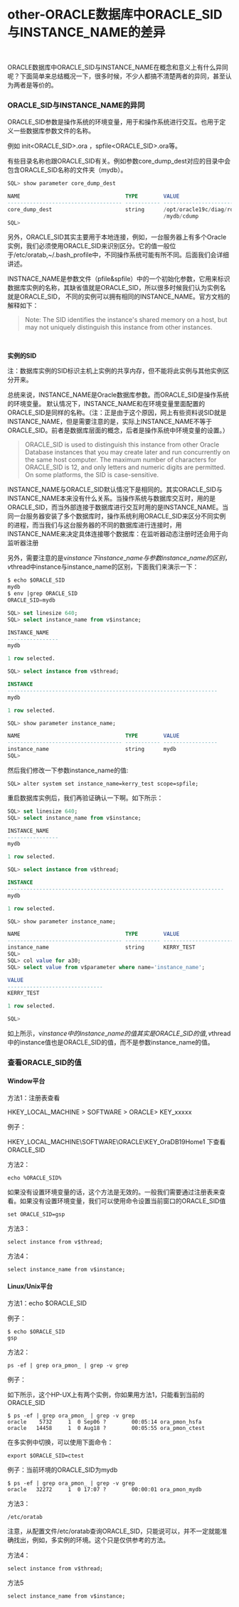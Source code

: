 # other-ORACLE数据库中ORACLE_SID与INSTANCE_NAME的差异

‍

ORACLE数据库中ORACLE\_SID与INSTANCE\_NAME在概念和意义上有什么异同呢？下面简单来总结概况一下，很多时候，不少人都搞不清楚两者的异同，甚至认为两者是等价的。

### ORACLE\_SID与INSTANCE\_NAME的异同

ORACLE\_SID参数是操作系统的环境变量，用于和操作系统进行交互。也用于定义一些数据库参数文件的名称。

例如 init<ORACLE\_SID>.ora ，spfile<ORACLE\_SID>.ora等。

有些目录名称也跟ORACLE\_SID有关。例如参数core\_dump\_dest对应的目录中会包含ORACLE\_SID名称的文件夹（mydb）。

```sql
SQL> show parameter core_dump_dest

NAME                                 TYPE        VALUE
------------------------------------ ----------- ------------------------------
core_dump_dest                       string      /opt/oracle19c/diag/rdbms/mydb
                                                 /mydb/cdump
SQL> 
```

另外，ORACLE\_SID其实主要用于本地连接，例如，一台服务器上有多个Oracle实例，我们必须使用ORACLE\_SID来识别区分。它的值一般位于/etc/oratab,~/.bash\_profile中，不同操作系统可能有所不同。后面我们会详细讲述。

INSTNACE\_NAME是参数文件（pfile&spfile）中的一个初始化参数，它用来标识数据库实例的名称，其缺省值就是ORACLE\_SID，所以很多时候我们认为实例名就是ORACLE\_SID， 不同的实例可以拥有相同的INSTANCE\_NAME。官方文档的解释如下：

> Note: The SID identifies the instance's shared memory on a host, but may not uniquely distinguish this instance from other instances.

‍

**实例的SID**

注：数据库实例的SID标识主机上实例的共享内存，但不能将此实例与其他实例区分开来。

总统来说，INSTANCE\_NAME是Oracle数据库参数。而ORACLE\_SID是操作系统的环境变量。 默认情况下，INSTANCE\_NAME和在环境变量里面配置的ORACLE\_SID是同样的名称。（注：正是由于这个原因，网上有些资料说SID就是INSTANCE\_NAME，但是需要注意的是，实际上INSTANCE\_NAME不等于ORACLE\_SID。前者是数据库层面的概念，后者是操作系统中环境变量的设置。）

> ORACLE\_SID is used to distinguish this instance from other Oracle Database instances that you may create later and run concurrently on the same host computer. The maximum number of characters for ORACLE\_SID is 12, and only letters and numeric digits are permitted. On some platforms, the SID is case-sensitive.

INSTANCE\_NAME与ORACLE\_SID默认情况下是相同的。其实ORACLE\_SID与INSTANCE\_NAME本来没有什么关系。当操作系统与数据库交互时，用的是ORACLE\_SID，而当外部连接于数据库进行交互时用的是INSTANCE\_NAME。当同一台服务器安装了多个数据库时，操作系统利用ORACLE\_SID来区分不同实例的进程，而当我们与这台服务器的不同的数据库进行连接时，用INSTANCE\_NAME来决定具体连接哪个数据库：在监听器动态注册时还会用于向监听器注册

另外，需要注意的是v$instance下instance\_name与参数instance\_name的区别，v$thread中instance与instance\_name的区别，下面我们来演示一下：

```sql
$ echo $ORACLE_SID
mydb
$ env |grep ORACLE_SID
ORACLE_SID=mydb

SQL> set linesize 640;
SQL> select instance_name from v$instance;

INSTANCE_NAME
----------------
mydb

1 row selected.

SQL> select instance from v$thread;

INSTANCE
------------------------------------------------------------------
mydb

1 row selected.

SQL> show parameter instance_name;

NAME                                 TYPE        VALUE
------------------------------------ ----------- -----------------
instance_name                        string      mydb
SQL>
```

然后我们修改一下参数instance\_name的值:

```
SQL> alter system set instance_name=kerry_test scope=spfile;
```

重启数据库实例后，我们再验证确认一下啊。如下所示：

```sql
SQL> set linesize 640;
SQL> select instance_name from v$instance;

INSTANCE_NAME
----------------
mydb

1 row selected.

SQL> select instance from v$thread;

INSTANCE
--------------------------------------------------------------------
mydb

1 row selected.

SQL> show parameter instance_name;

NAME                                 TYPE        VALUE
------------------------------------ ----------- ------------------------------
instance_name                        string      KERRY_TEST
SQL>
SQL> col value for a30;
SQL> select value from v$parameter where name='instance_name';

VALUE
------------------------------
KERRY_TEST

1 row selected.

SQL>
```

如上所示，v$instance中的instance\_name的值其实是ORACLE\_SID的值,v$thread中的instance值也是ORACLE\_SID的值，而不是参数instance\_name的值。

### 查看ORACLE\_SID的值

#### Window平台

方法1：注册表查看

HKEY\_LOCAL\_MACHINE > SOFTWARE > ORACLE> KEY\_xxxxx

例子：

HKEY\_LOCAL\_MACHINE\\SOFTWARE\\ORACLE\\KEY\_OraDB19Home1 下查看ORACLE\_SID

方法2：

```
echo %ORACLE_SID%
```

如果没有设置环境变量的话，这个方法是无效的。一般我们需要通过注册表来查看。如果没有设置环境变量，我们可以使用命令设置当前窗口的ORACLE\_SID值

```
set ORACLE_SID=gsp
```

方法3：

```
select instance from v$thread;
```

方法4：

```
select instance_name from v$instance;
```

#### Linux/Unix平台

方法1：echo $ORACLE\_SID

例子：

```
$ echo $ORACLE_SID
gsp
```

方法2：

```
ps -ef | grep ora_pmon_ | grep -v grep
```

例子：

如下所示，这个HP-UX上有两个实例，你如果用方法1，只能看到当前的ORACLE\_SID

```
$ ps -ef | grep ora_pmon_ | grep -v grep
oracle    5732     1  0 Sep06 ?        00:05:14 ora_pmon_hsfa
oracle   14458     1  0 Aug18 ?        00:05:55 ora_pmon_ctest
```

在多实例中切换，可以使用下面命令：

```
export $ORACLE_SID=ctest
```

例子：当前环境的ORACLE\_SID为mydb

```
$ ps -ef | grep ora_pmon_ | grep -v grep
oracle   32272     1  0 17:07 ?        00:00:01 ora_pmon_mydb
```

方法3：

```
/etc/oratab
```

注意，从配置文件/etc/oratab查询ORACLE\_SID，只能说可以，并不一定就能准确找出，例如，多实例的环境。这个只是仅供参考的方法。

方法4：

```
select instance from v$thread;
```

方法5

```
select instance_name from v$instance;
```
